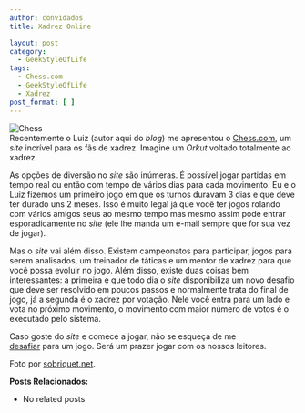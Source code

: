 ```yaml
---
author: convidados
title: Xadrez Online

layout: post
category:
  - GeekStyleOfLife
tags:
  - Chess.com
  - GeekStyleOfLife
  - Xadrez
post_format: [ ]
---
```

![Chess][1]  
Recentemente o Luiz (autor aqui do *blog*) me apresentou o [Chess.com][2], um *site* incrível para os fãs de xadrez. Imagine um *Orkut* voltado totalmente ao xadrez. 

As opções de diversão no *site* são inúmeras. É possível jogar partidas em tempo real ou então com tempo de vários dias para cada movimento. Eu e o Luiz fizemos um primeiro jogo em que os turnos duravam 3 dias e que deve ter durado uns 2 meses. Isso é muito legal já que você ter jogos rolando com vários amigos seus ao mesmo tempo mas mesmo assim pode entrar esporadicamente no *site* (ele lhe manda um e-mail sempre que for sua vez de jogar). 

Mas o *site* vai além disso. Existem campeonatos para participar, jogos para serem analisados, um treinador de táticas e um mentor de xadrez para que você possa evoluir no jogo. Além disso, existe duas coisas bem interessantes: a primeira é que todo dia o *site* disponibiliza um novo desafio que deve ser resolvido em poucos passos e normalmente trata do final de jogo, já a segunda é o xadrez por votação. Nele você entra para um lado e vota no próximo movimento, o movimento com maior número de votos é o executado pelo sistema. 

Caso goste do *site* e comece a jogar, não se esqueça de me  
[desafiar][3] para um jogo. Será um prazer jogar com os nossos leitores. 

  
Foto por [sobriquet.net][4].  


**Posts Relacionados:** 
*   No related posts












 [1]: http://vidageek.net/wp-content/uploads/2008/09/chess.jpg
 [2]: http://www.chess.com "Chess.com"
 [3]: http://www.chess.com/members/view/schouery "Meu usuário no Chess.com"
 [4]: http://flickr.com/photos/sobriquet/461494772/ "sobriquet.net"





